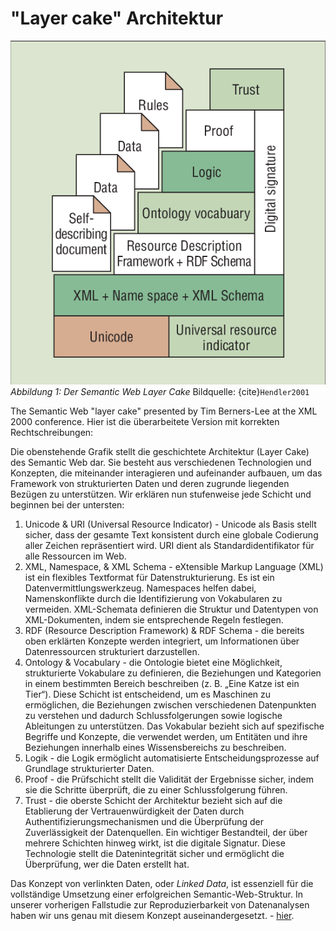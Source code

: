 # "Layer cake" Architektur
![The Semantic Web Layer Cake](The-Semantic-Web-layer-cake-presented-by-Tim-Berners-Lee-at-the-XML-2000-conference.png)
*Abbildung 1: Der Semantic Web Layer Cake* Bildquelle: {cite}`Hendler2001`

The Semantic Web "layer cake" presented by Tim Berners-Lee at the XML 2000 conference.
Hier ist die überarbeitete Version mit korrekten Rechtschreibungen:

Die obenstehende Grafik stellt die geschichtete Architektur (Layer Cake) des Semantic Web dar. Sie besteht aus verschiedenen Technologien und Konzepten, die miteinander interagieren und aufeinander aufbauen, um das Framework von strukturierten Daten und deren zugrunde liegenden Bezügen zu unterstützen.
Wir erklären nun stufenweise jede Schicht und beginnen bei der untersten:
1. Unicode & URI (Universal Resource Indicator) - Unicode als Basis stellt sicher, dass der gesamte Text konsistent durch eine globale Codierung aller Zeichen repräsentiert wird. URI dient als Standardidentifikator für alle Ressourcen im Web.
2. XML, Namespace, & XML Schema - eXtensible Markup Language (XML) ist ein flexibles Textformat für Datenstrukturierung. Es ist ein Datenvermittlungswerkzeug. Namespaces helfen dabei, Namenskonflikte durch die Identifizierung von Vokabularen zu vermeiden. XML-Schemata definieren die Struktur und Datentypen von XML-Dokumenten, indem sie entsprechende Regeln festlegen.
3. RDF (Resource Description Framework) & RDF Schema - die bereits oben erklärten Konzepte werden integriert, um Informationen über Datenressourcen strukturiert darzustellen.
4. Ontology & Vocabulary - die Ontologie bietet eine Möglichkeit, strukturierte Vokabulare zu definieren, die Beziehungen und Kategorien in einem bestimmten Bereich beschreiben (z. B. „Eine Katze ist ein Tier“). Diese Schicht ist entscheidend, um es Maschinen zu ermöglichen, die Beziehungen zwischen verschiedenen Datenpunkten zu verstehen und dadurch Schlussfolgerungen sowie logische Ableitungen zu unterstützen. Das Vokabular bezieht sich auf spezifische Begriffe und Konzepte, die verwendet werden, um Entitäten und ihre Beziehungen innerhalb eines Wissensbereichs zu beschreiben.
5. Logik - die Logik ermöglicht automatisierte Entscheidungsprozesse auf Grundlage strukturierter Daten.
6. Proof - die Prüfschicht stellt die Validität der Ergebnisse sicher, indem sie die Schritte überprüft, die zu einer Schlussfolgerung führen.
7. Trust - die oberste Schicht der Architektur bezieht sich auf die Etablierung der Vertrauenwürdigkeit der Daten durch Authentifizierungsmechanismen und die Überprüfung der Zuverlässigkeit der Datenquellen. 
Ein wichtiger Bestandteil, der über mehrere Schichten hinweg wirkt, ist die digitale Signatur. Diese Technologie stellt die Datenintegrität sicher und ermöglicht die Überprüfung, wer die Daten erstellt hat.

Das Konzept von verlinkten Daten, oder *Linked Data*, ist essenziell für die vollständige Umsetzung einer erfolgreichen Semantic-Web-Struktur. In unserer vorherigen Fallstudie zur Reproduzierbarkeit von Datenanalysen haben wir uns genau mit diesem Konzept auseinandergesetzt. - [hier](https://quadriga-dk.github.io/Tabelle-Fallstudie-1/Markdown/16_Linked-Data.html).
